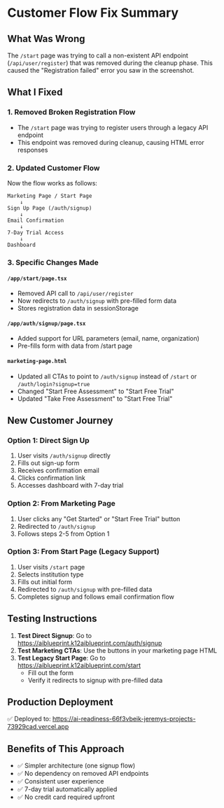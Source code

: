 # Customer Flow Fix Summary

## What Was Wrong
The `/start` page was trying to call a non-existent API endpoint (`/api/user/register`) that was removed during the cleanup phase. This caused the "Registration failed" error you saw in the screenshot.

## What I Fixed

### 1. Removed Broken Registration Flow
- The `/start` page was trying to register users through a legacy API endpoint
- This endpoint was removed during cleanup, causing HTML error responses

### 2. Updated Customer Flow
Now the flow works as follows:

```
Marketing Page / Start Page
    ↓
Sign Up Page (/auth/signup)
    ↓
Email Confirmation
    ↓
7-Day Trial Access
    ↓
Dashboard
```

### 3. Specific Changes Made

#### `/app/start/page.tsx`
- Removed API call to `/api/user/register`
- Now redirects to `/auth/signup` with pre-filled form data
- Stores registration data in sessionStorage

#### `/app/auth/signup/page.tsx`
- Added support for URL parameters (email, name, organization)
- Pre-fills form with data from /start page

#### `marketing-page.html`
- Updated all CTAs to point to `/auth/signup` instead of `/start` or `/auth/login?signup=true`
- Changed "Start Free Assessment" to "Start Free Trial"
- Updated "Take Free Assessment" to "Start Free Trial"

## New Customer Journey

### Option 1: Direct Sign Up
1. User visits `/auth/signup` directly
2. Fills out sign-up form
3. Receives confirmation email
4. Clicks confirmation link
5. Accesses dashboard with 7-day trial

### Option 2: From Marketing Page
1. User clicks any "Get Started" or "Start Free Trial" button
2. Redirected to `/auth/signup`
3. Follows steps 2-5 from Option 1

### Option 3: From Start Page (Legacy Support)
1. User visits `/start` page
2. Selects institution type
3. Fills out initial form
4. Redirected to `/auth/signup` with pre-filled data
5. Completes signup and follows email confirmation flow

## Testing Instructions

1. **Test Direct Signup**: Go to https://aiblueprint.k12aiblueprint.com/auth/signup
2. **Test Marketing CTAs**: Use the buttons in your marketing page HTML
3. **Test Legacy Start Page**: Go to https://aiblueprint.k12aiblueprint.com/start
   - Fill out the form
   - Verify it redirects to signup with pre-filled data

## Production Deployment
✅ Deployed to: https://ai-readiness-66f3vbeik-jeremys-projects-73929cad.vercel.app

## Benefits of This Approach
- ✅ Simpler architecture (one signup flow)
- ✅ No dependency on removed API endpoints
- ✅ Consistent user experience
- ✅ 7-day trial automatically applied
- ✅ No credit card required upfront